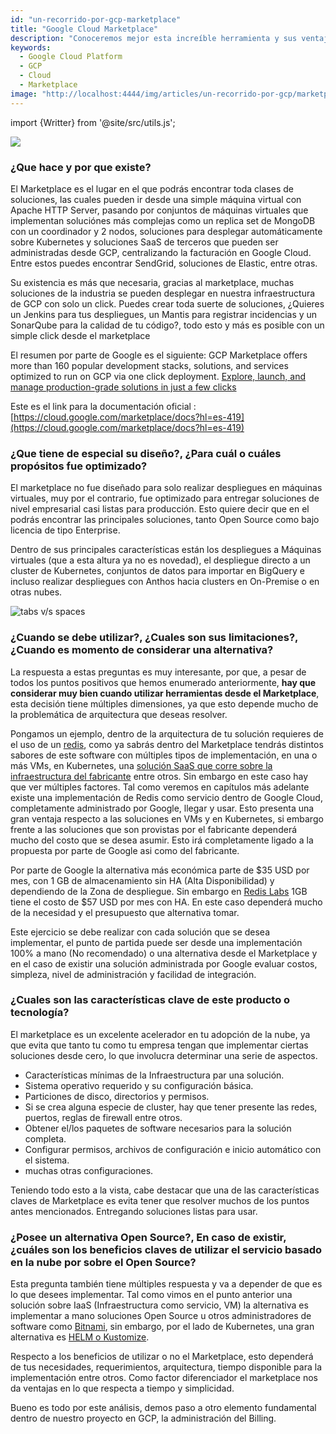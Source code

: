 ```yaml
---
id: "un-recorrido-por-gcp-marketplace"
title: "Google Cloud Marketplace"
description: "Conoceremos mejor esta increíble herramienta y sus ventajas en la adopción cloud"
keywords:
  - Google Cloud Platform
  - GCP
  - Cloud
  - Marketplace
image: "http://localhost:4444/img/articles/un-recorrido-por-gcp/marketplace.jpg"
---
```

import {Writter} from '@site/src/utils.js';

<Writter 
  Photo="https://miro.medium.com/fit/c/256/256/2*XKiHV-3_LJvO6xeiGKheDQ.png" 
  Name="Felipe Velásquez Castro"
  Position="Google Developer Expert"
/>

![](http://localhost:4444/img/articles/un-recorrido-por-gcp/marketplace.jpg)

### ¿Que hace y por que existe?

El Marketplace es el lugar en el que podrás encontrar toda clases de soluciones, las cuales pueden ir desde una simple máquina virtual con Apache HTTP Server, pasando por conjuntos de máquinas virtuales que implementan soluciónes más complejas como un replica set de MongoDB con un coordinador y 2 nodos, soluciones para desplegar automáticamente sobre Kubernetes y soluciones SaaS de terceros que pueden ser administradas desde GCP, centralizando la facturación en Google Cloud. Entre estos puedes encontrar SendGrid, soluciones de Elastic, entre otras.

Su existencia es más que necesaria, gracias al marketplace, muchas soluciones de la industria se pueden desplegar en nuestra infraestructura de GCP con solo un click. Puedes crear toda suerte de soluciones, ¿Quieres un Jenkins para tus despliegues, un Mantis para registrar incidencias y un SonarQube para la calidad de tu código?, todo esto y más es posible con un simple click desde el marketplace 

El resumen por parte de Google es el siguiente: GCP Marketplace offers more than 160 popular development stacks, solutions, and services optimized to run on GCP via one click deployment. [Explore, launch, and manage production-grade solutions in just a few clicks](https://cloud.google.com/marketplace)

Este es el link para la documentación oficial : [https://cloud.google.com/marketplace/docs?hl=es-419](https://cloud.google.com/marketplace/docs?hl=es-419)



### ¿Que tiene de especial su diseño?, ¿Para cuál o cuáles propósitos fue optimizado?

El marketplace no fue diseñado para solo realizar despliegues en máquinas virtuales, muy por el contrario, fue optimizado para entregar soluciones de nivel empresarial casi listas para producción.
Esto quiere decir que en el podrás encontrar las principales soluciones, tanto Open Source como bajo licencia de tipo Enterprise.

Dentro de sus principales características están los despliegues a Máquinas virtuales (que a esta altura ya no es novedad), el despliegue directo a un cluster de Kubernetes, conjuntos de datos para importar en BigQuery e incluso realizar despliegues con Anthos hacia clusters en On-Premise o en otras nubes.


![tabs v/s spaces](http://localhost:4444/img/articles/un-recorrido-por-gcp/deploy_with_anthos.jpg)


### ¿Cuando se debe utilizar?, ¿Cuales son sus limitaciones?, ¿Cuando es momento de considerar una alternativa?

La respuesta a estas preguntas es muy interesante, por que, a pesar de todos los puntos positivos que hemos enumerado anteriormente, **hay que considerar muy bien cuando utilizar herramientas desde el Marketplace**, esta decisión tiene múltiples dimensiones, ya que esto depende mucho de la problemática de arquitectura que deseas resolver.

Pongamos un ejemplo, dentro de la arquitectura de tu solución requieres de el uso de un [redis](https://redis.io/), como ya sabrás dentro del Marketplace tendrás distintos sabores de este software con múltiples tipos de implementación, en una o más VMs, en Kubernetes, una [solución SaaS que corre sobre la infraestructura del fabricante](https://redislabs.com/redis-enterprise-cloud/overview/) entre otros. Sin embargo en este caso hay que ver múltiples factores. Tal como veremos en capítulos más adelante existe una implementación de Redis como servicio dentro de Google Cloud, completamente administrado por Google, llegar y usar. Esto presenta una gran ventaja respecto a las soluciones en VMs y en Kubernetes, si embargo frente a las soluciones que son provistas por el fabricante dependerá mucho del costo que se desea asumir. Esto irá completamente ligado a la propuesta por parte de Google asi como del fabricante.

Por parte de Google la alternativa más económica parte de $35 USD por mes, con 1 GB de almacenamiento sin HA (Alta Disponibilidad) y dependiendo de la Zona de despliegue. Sin embargo en [Redis Labs](https://redislabs.com/redis-enterprise-cloud/pricing/) 1GB tiene el costo de $57 USD por mes con HA. En este caso dependerá mucho de la necesidad y el presupuesto que alternativa tomar.

Este ejercicio se debe realizar con cada solución que se desea implementar, el punto de partida puede ser desde una implementación 100% a mano (No recomendado) o una alternativa desde el Marketplace y en el caso de existir una solución administrada por Google evaluar costos, simpleza, nivel de administración y facilidad de integración.

### ¿Cuales son las características clave de este producto o tecnología?

El marketplace es un excelente acelerador en tu adopción de la nube, ya que evita que tanto tu como tu empresa tengan que implementar ciertas soluciones desde cero, lo que involucra determinar una serie de aspectos.

+ Características mínimas de la Infraestructura par una solución.
+ Sistema operativo requerido y su configuración básica.
+ Particiones de disco, directorios y permisos.
+ Si se crea alguna especie de cluster, hay que tener presente las redes, puertos, reglas de firewall entre otros.
+ Obtener el/los paquetes de software necesarios para la solución completa.
+ Configurar permisos, archivos de configuración e inicio automático con el sistema.
+ muchas otras configuraciones.

Teniendo todo esto a la vista, cabe destacar que una de las características claves de Marketplace es evita tener que resolver muchos de los puntos antes mencionados. Entregando soluciones listas para usar.


### ¿Posee un alternativa Open Source?, En caso de existir, ¿cuáles son los beneficios claves de utilizar el servicio basado en la nube por sobre el Open Source?

Esta pregunta también tiene múltiples respuesta y va a depender de que es lo que desees implementar. Tal como vimos en el punto anterior una solución sobre IaaS (Infraestructura como servicio, VM) la alternativa es implementar a mano soluciones Open Source u otros administradores de software como [Bitnami](https://bitnami.com/), sin embargo, por el lado de Kubernetes, una gran alternativa es [HELM o Kustomize](https://medium.com/@alexander.hungenberg/helm-vs-kustomize-how-to-deploy-your-applications-in-2020-67f4d104da69).

Respecto a los beneficios de utilizar o no el Marketplace, esto dependerá de tus necesidades, requerimientos, arquitectura, tiempo disponible para la implementación entre otros. Como factor diferenciador el marketplace nos da ventajas en lo que respecta a tiempo y simplicidad.

Bueno es todo por este análisis, demos paso a otro elemento fundamental dentro de nuestro proyecto en GCP, la administración del Billing.
